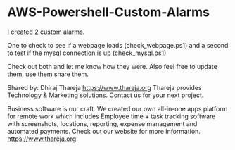 # AWS-Powershell-Custom-Alarms

I created 2 custom alarms.

One to check to see if a webpage loads (check_webpage.ps1) and a second to test if the mysql connection is up (check_mysql.ps1)

Check out both and let me know how they were. Also feel free to update them, use them share them.

Shared by: Dhiraj Thareja https://www.thareja.org
Thareja provides Technology & Marketing solutions. Contact us for your next project.

Business software is our craft. We created our own all-in-one apps platform for remote work which includes Employee time + task tracking software with screenshots, locations, reporting, expense management and automated payments. Check out our website for more information. https://www.thareja.org
